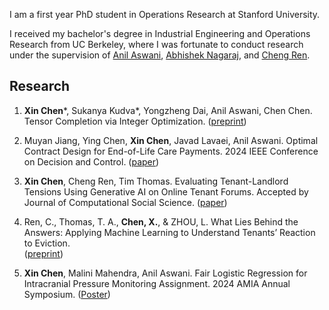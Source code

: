 I am a first year PhD student in Operations Research at Stanford University. 

I received my bachelor's degree in Industrial Engineering and Operations Research from UC Berkeley, where I was fortunate to conduct research under the supervision of [Anil Aswani](https://vcresearch.berkeley.edu/faculty/anil-aswani), [Abhishek Nagaraj](https://www.abhishekn.com), and [Cheng Ren](https://www.albany.edu/ssw/faculty/cheng-ren).

## Research
1. **Xin Chen**\*, Sukanya Kudva\*, Yongzheng Dai, Anil Aswani, Chen Chen. Tensor Completion via Integer Optimization. 
([preprint](https://arxiv.org/abs/2402.05141))

2. Muyan Jiang, Ying Chen, **Xin Chen**, Javad Lavaei, Anil Aswani. Optimal Contract Design for End-of-Life Care Payments. 
2024 IEEE Conference on Decision and Control. ([paper](https://arxiv.org/abs/2403.15099))
  
3. **Xin Chen**, Cheng Ren, Tim Thomas. Evaluating Tenant-Landlord Tensions Using Generative AI on Online Tenant Forums. 
Accepted by Journal of Computational Social Science. ([paper](https://arxiv.org/abs/2404.11681))

4. Ren, C., Thomas, T. A., **Chen, X.**, & ZHOU, L. What Lies Behind the Answers: Applying Machine Learning to Understand Tenants’ Reaction to Eviction.  
([preprint](https://doi.org/10.31219/osf.io/uscxh_v1))

5. **Xin Chen**, Malini Mahendra, Anil Aswani. Fair Logistic Regression for Intracranial Pressure Monitoring Assignment.
2024 AMIA Annual Symposium. ([Poster](https://knowledge.amia.org/A2024/indexes))
